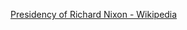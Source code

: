 ﻿[Presidency of Richard Nixon - Wikipedia](https://en.wikipedia.org/wiki/Presidency_of_Richard_Nixon)